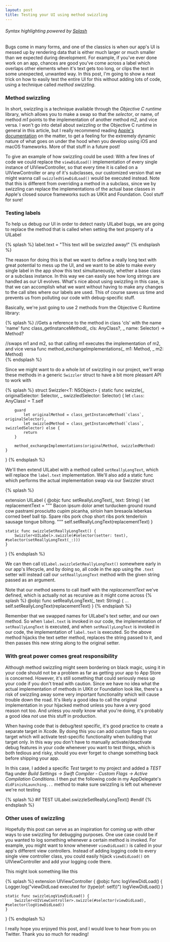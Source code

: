 ```yaml
---
layout: post
title: Testing your UI using method swizzling
---
```


###### Syntax highlighting powered by [Splash](https://github.com/JohnSundell/Splash)

Bugs come in many forms, and one of the classics is when our app's UI is messed up by rendering data that is
either much larger or much smaller than we expected during development. For example, if you've ever done work on an app, chances are good you've come across a label which overlaps other elements when it's text gets too long, or clips the text in some unexpected, unwanted way. In this post, I'm going to show a neat trick on how to easily test the entire UI for this without adding lots of code, using a technique called *method swizzling*.

### Method swizzling

In short, swizzling is a technique available through the *Objective C runtime* library, which allows you to make a swap so that the *selector*, or name, of method *m1* points to the implementation of another method *m2*, and vice versa. I won't go into detail about swizzling or the Objective C runtime in general in this article, but I really recommend reading [Apple's documentation](https://developer.apple.com/library/archive/documentation/Cocoa/Conceptual/ObjCRuntimeGuide/Introduction/Introduction.html#//apple_ref/doc/uid/TP40008048) on the matter, to get a feeling for the extremely dynamic nature of what goes on under the hood when you develop using iOS and macOS frameworks. More of that stuff in a future post!

To give an example of how swizzling could be used: With a few lines of code we could replace the ```viewDidLoad()``` implementation of every single instance of UIViewController, so that every time it is called on a UIViewController or any of it's subclasses, our customized version that we might wanna call ```swizzledViewDidLoad()``` would be executed instead. Note that this is different from overriding a method in a subclass, since we by swizzling can replace the implementations of the actual base classes in Apple's closed source frameworks such as UIKit and Foundation. Cool stuff for sure!

### Testing labels

To help us debug our UI in order to detect nasty UILabel bugs, we are going to replace the method that is called when setting the text property of a UILabel

{% splash %}
label.text = "This text will be swizzled away!"
{% endsplash %}

The reason for doing this is that we want to define a really long text with great potential to mess up the UI, and we want to be able to make every single label in the app show this text simultaneously, whether a base class or a subclass instance. In this way we can easily see how long strings are handled as our UI evolves. What's nice about using swizzling in this case, is that we can accomplish what we want without having to make any changes to the call sites where our labels are used. This of course saves us time and prevents us from polluting our code with debug-specific stuff.

Basically, we're just going to use 2 methods from the Objective C Runtime library:

{% splash %}
//Gets a reference to the method in class 'cls' with the name 'name'
func class_getInstanceMethod(_ cls: AnyClass?,
                           _ name: Selector) -> Method?

//swaps m1 and m2, so that calling m1 executes the implementation of m2, and vice versa
func method_exchangeImplementations(_ m1: Method,
                                  _ m2: Method)                        
{% endsplash %}

Since we might want to do a whole lot of swizzling in our project, we'll wrap these methods in a generic ```Swizzler``` struct to have a bit more pleasant API to work with

{% splash  %}
struct Swizzler<T: NSObject> {
    static func swizzle(_ originalSelector: Selector,
                        _ swizzledSelector: Selector) {
        let `class`: AnyClass! = T.self

        guard
            let originalMethod = class_getInstanceMethod(`class`, originalSelector),
            let swizzledMethod = class_getInstanceMethod(`class`, swizzledSelector) else {
            return
        }

        method_exchangeImplementations(originalMethod, swizzledMethod)
    }
}
{% endsplash %}

We'll then extend UILabel with a method called ```setReallyLongText```, which will replace the ```label.text``` implementation. We'll also add a static func which performs the actual implementation swap via our Swizzler struct  

{% splash %}

extension UILabel {
    @objc func setReallyLongText(_ text: String) {
        let replacementText = """
        Bacon ipsum dolor amet turducken ground round cow
        pastrami prosciutto cupim picanha, sirloin ham
        bresaola leberkas corned beef ball tip. Spare ribs
        pork chop short ribs pork tenderloin sausage
        tongue biltong.
        """
        self.setReallyLongText(replacementText)
    }

    static func swizzleSetReallyLongText() {
        Swizzler<UILabel>.swizzle(#selector(setter: text), #selector(setReallyLongText(_:)))
    }
}
{% endsplash %}

We can then call ```UILabel.swizzleSetReallyLongText()``` somewhere early in our app's lifecycle, and by doing so, all code in the app using the ```.text``` setter will instead call our ```setReallyLongText``` method with the given string passed as an argument.

Note that our method seems to call itself with the *replacementText* we've defined, which is actually not as recursive as it might come across
{% splash %}
@objc func setReallyLongText(_ text: String) {
    ...
    self.setReallyLongText(replacementText)
}
{% endsplash %}

Remember that we swapped names for UILabel's text setter, and our own method. So when ```label.text``` is invoked in our code, the implementation of ```setReallyLongText``` is executed, and when ```setReallyLongText``` is invoked in our code, the implementation of ```label.text``` is executed. So the above method hijacks the text setter method, replaces the string passed to it, and then passes this new string along to the original setter.

### With great power comes great responsibility

Although method swizzling might seem bordering on black magic, using it in your code should not be a problem as far as getting your app to App Store is concerned. However, it's still something that could seriously mess up your code if you don't tread with caution. Since we have no idea what the actual implementation of methods in UIKit or Foundation look like, there's a risk of swizzling away some very important functionality which will cause trouble down the road. It's likely a good idea to call the original implementation in your hijacked method unless you have a very good reason not too. And unless you *really* know what you're doing, it's probably a good idea *not* use this stuff in production.

 When having code that is debug/test specific, it's good practice to create a separate target in Xcode. By doing this you can add custom flags to your target which will activate test-specific functionality when building that target only. In this way you don't have to manually activate/deactivate debug features in your code whenever you want to test things, which is both tedious and risky, should you ever forget to change something back before shipping your app.

 In this case, I added a specific *Test* target to my project and added a *TEST* flag under *Build Settings -> Swift Compiler - Custom Flags -> Active Compilation Conditions*. I then put the following code in my AppDelegate's ```didFinishLaunching...``` method to make sure swizzling is left out whenever we're not testing

{% splash %}
#if TEST
UILabel.swizzleSetReallyLongText()
#endif
{% endsplash %}

### Other uses of swizzling

Hopefully this post can serve as an inspiration for coming up with other ways to use swizzling for debugging purposes. One use case could be if you wanted to log something whenever a certain method is invoked. For example, you might want to know whenever ```viewDidLoad()``` is called in your app's different view controllers. Instead of adding logging code to every single view controller class, you could easily hijack ```viewDidLoad()``` on UIViewController and add your logging code there.

This might look something like this

{% splash  %}
extension UIViewController {
    @objc func logViewDidLoad() {
        Logger.log("viewDidLoad executed for \(type(of: self))")
        logViewDidLoad()
    }

    static func swizzleLogViewDidLoad() {
        Swizzler<UIViewController>.swizzle(#selector(viewDidLoad), #selector(logViewDidLoad))
    }
}
{% endsplash  %}

I really hope you enjoyed this post, and I would love to hear from you on Twitter. Thank you so much for reading!
